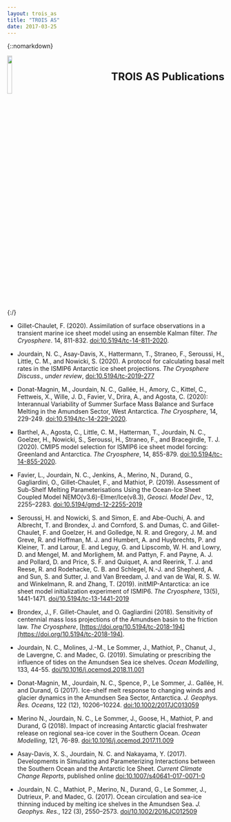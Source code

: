 ```yaml
---
layout: trois_as
title: "TROIS AS"
date: 2017-03-25
---
```


{::nomarkdown}
<div style="display:inline;text-align:left;">
<img src="{{site.url}}projects_dir/img/trois_as_original_text.png" width="15%" height="15%" border="0"/>
<div style="itext-align:center;float:right">
<br> <br> <b>
<font size="5">
TROIS AS Publications <br>
</b> <br> <br>
</font>
</div>
</div>
<div style="clear:both"/>
{:/}

* Gillet-Chaulet, F. (2020). Assimilation of surface observations in a transient marine ice sheet model using an ensemble Kalman filter. _The Cryosphere_. 14, 811-832. [doi:10.5194/tc-14-811-2020](https://doi.org/10.5194/tc-14-811-2020).

* Jourdain, N. C., Asay-Davis, X., Hattermann, T., Straneo, F., Seroussi, H., Little, C. M., and Nowicki, S. (2020). A protocol for calculating basal melt rates in the ISMIP6 Antarctic ice sheet projections. _The Cryosphere Discuss., under review_, [doi:10.5194/tc-2019-277](https://doi.org/10.5194/tc-2019-277)

* Donat-Magnin, M., Jourdain, N. C., Gallée, H., Amory, C., Kittel, C., Fettweis, X., Wille, J. D., Favier, V., Drira, A., and Agosta, C. (2020): Interannual Variability of Summer Surface Mass Balance and Surface Melting in the Amundsen Sector, West Antarctica. _The Cryosphere_, 14, 229-249. [doi:10.5194/tc-14-229-2020](https://doi.org/10.5194/tc-14-229-2020).

* Barthel, A., Agosta, C., Little, C. M., Hatterman, T., Jourdain, N. C., Goelzer, H., Nowicki, S., Seroussi, H., Straneo, F., and Bracegirdle, T. J. (2020). CMIP5 model selection for ISMIP6 ice sheet model forcing: Greenland and Antarctica. _The Cryosphere_, 14, 855-879. [doi:10.5194/tc-14-855-2020](https://doi.org/10.5194/tc-14-855-2020). 

* Favier, L., Jourdain, N. C., Jenkins, A., Merino, N., Durand, G., Gagliardini, O., Gillet-Chaulet, F., and Mathiot, P. (2019). Assessment of Sub-Shelf Melting Parameterisations Using the Ocean-Ice Sheet Coupled Model NEMO(v3.6)-Elmer/Ice(v8.3), _Geosci. Model Dev._, 12, 2255–2283. [doi:10.5194/gmd-12-2255-2019](https://doi.org/10.5194/gmd-12-2255-2019)

* Seroussi, H. and Nowicki, S. and Simon, E. and Abe-Ouchi, A. and Albrecht, T. and Brondex, J. and Cornford, S. and Dumas, C. and Gillet-Chaulet, F. and Goelzer, H. and Golledge, N. R. and Gregory, J. M. and Greve, R. and Hoffman, M. J. and Humbert, A. and Huybrechts, P. and Kleiner, T. and Larour, E. and Leguy, G. and Lipscomb, W. H. and Lowry, D. and Mengel, M. and Morlighem, M. and Pattyn, F. and Payne, A. J. and Pollard, D. and Price, S. F. and Quiquet, A. and Reerink, T. J. and Reese, R. and Rodehacke, C. B. and Schlegel, N.-J. and Shepherd, A. and Sun, S. and Sutter, J. and Van Breedam, J. and van de Wal, R. S. W. and Winkelmann, R. and Zhang, T. (2019). initMIP-Antarctica: an ice sheet model initialization experiment of ISMIP6. _The Cryosphere_, 13(5), 1441-1471. [doi/10.5194/tc-13-1441-2019](https://www.the-cryosphere.net/13/1441/2019/tc-13-1441-2019.html)

* Brondex, J., F. Gillet-Chaulet, and O. Gagliardini (2018). Sensitivity of centennial mass loss projections of the Amundsen basin to the friction law. _The Cryosphere_, [https://doi.org/10.5194/tc-2018-194](https://doi.org/10.5194/tc-2018-194).

* Jourdain, N. C., Molines, J.-M., Le Sommer, J., Mathiot, P., Chanut, J., de Lavergne, C. and Madec, G. (2019). Simulating or prescribing the influence of tides on the Amundsen Sea ice shelves. _Ocean Modelling_, 133, 44-55. [doi/10.1016/j.ocemod.2018.11.001](https://doi.org/10.1016/j.ocemod.2018.11.001)

* Donat-Magnin, M., Jourdain, N. C., Spence, P., Le Sommer, J.. Gallée, H. and Durand, G (2017). Ice-shelf melt response to changing winds and glacier dynamics in the Amundsen Sea Sector, Antarctica. _J. Geophys. Res. Oceans_, 122 (12), 10206–10224. [doi:10.1002/2017JC013059](http://onlinelibrary.wiley.com/doi/10.1002/2017JC013059/full)

* Merino N., Jourdain, N. C., Le Sommer, J., Goose, H., Mathiot, P. and Durand, G (2018). Impact of increasing Antarctic glacial freshwater release on regional sea-ice cover in the Southern Ocean. _Ocean Modelling_, 121, 76-89. [doi:10.1016/j.ocemod.2017.11.009](https://doi.org/10.1016/j.ocemod.2017.11.009)

* Asay-Davis, X. S., Jourdain, N. C. and Nakayama, Y. (2017). Developments in Simulating and Parameterizing Interactions between the Southern Ocean and the Antarctic Ice Sheet. _Current Climate Change Reports_, published online [doi:10.1007/s40641-017-0071-0](https://doi.org/10.1007/s40641-017-0071-0)

* Jourdain, N. C., Mathiot, P., Merino, N., Durand, G., Le Sommer, J., Dutrieux, P. and Madec, G. (2017). Ocean circulation and sea-ice thinning induced by melting ice shelves in the Amundsen Sea. _J. Geophys. Res._, 122 (3), 2550–2573. [doi/10.1002/2016JC012509](http://onlinelibrary.wiley.com/doi/10.1002/2016JC012509/abstract)

